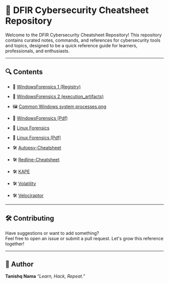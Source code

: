 # 📘 DFIR Cybersecurity Cheatsheet Repository

Welcome to the DFIR Cybersecurity Cheatsheet Repository! This repository contains curated notes, commands, and references for cybersecurity tools and topics, designed to be a quick reference guide for learners, professionals, and enthusiasts.

---

## 🔍 Contents

- 📄 [WindowsForensics 1 (Registry)](./windows-forensic-1.md)
  
- 📄 [WindowsForensics 2 (execution_artifacts)](./windows-forensic-2.md)

- 🖼️ [Common Windows system processes.png](./Windows_system_processes.png)

- 📘 [WindowsForensics (Pdf)](./WindowsForensicsCheatsheet.pdf)  
  
- 📄 [Linux Forensics](./linux-forensics.md)

- 📕 [Linux Forensics (Pdf)](./LinuxForensicsCheatsheet.pdf)
  
- 🛠️ [Autopsy-Cheatsheet](./Autopsy-Cheatsheet.md)
  
- 🛠️ [Redline-Cheatsheet](./Redline-Cheatsheet.md)

- 🛠️ [KAPE](./Kape.md)

- 🛠️ [Volatility](./volatility.md)

- 🛠️ [Velociraptor](./velociraptor.md)

---

## 🛠️ Contributing

Have suggestions or want to add something?  
Feel free to open an issue or submit a pull request. Let's grow this reference together!

---

## 🧠 Author

**Tanishq Nama**
_“Learn, Hack, Repeat.”_
